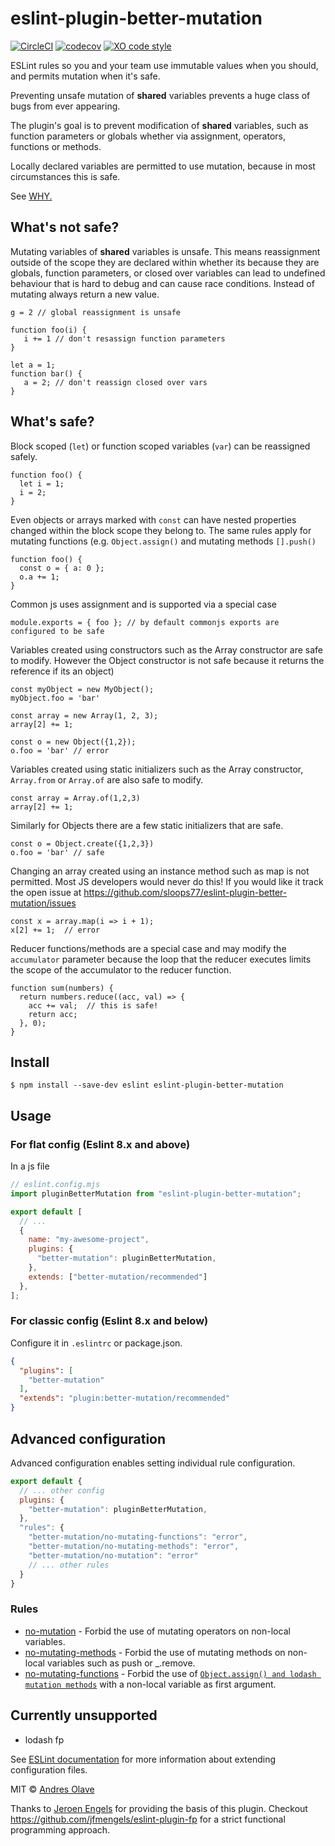 # eslint-plugin-better-mutation 
[![CircleCI](https://circleci.com/gh/sloops77/eslint-plugin-better-mutation.svg?style=svg)](https://circleci.com/gh/sloops77/eslint-plugin-better-mutation)
[![codecov](https://codecov.io/gh/sloops77/eslint-plugin-better-mutation/branch/master/graph/badge.svg)](https://codecov.io/gh/sloops77/eslint-plugin-better-mutation)
[![XO code style](https://img.shields.io/badge/code_style-XO-5ed9c7.svg)](https://github.com/xojs/xo)

ESLint rules so you and your team use immutable values when you should, and permits mutation when it's safe.

Preventing unsafe mutation of **shared** variables prevents a huge class of bugs from ever appearing.

The plugin's goal is to prevent modification of **shared** variables, such as function parameters or globals whether via assignment, operators, functions or methods. 

Locally declared variables are permitted to use mutation, because in most circumstances this is safe.

See [WHY.](why.md)



## What's not safe?
Mutating variables of **shared** variables is unsafe. This means reassignment outside of the scope they are declared within whether its because they are globals, function parameters, or closed over variables can lead to undefined behaviour that is hard to debug and can cause race conditions. Instead of mutating always return a new value.

```
g = 2 // global reassignment is unsafe

function foo(i) {
   i += 1 // don't resassign function parameters
}

let a = 1; 
function bar() { 
   a = 2; // don't reassign closed over vars
}
```

## What's safe?
Block scoped (`let`) or function scoped variables (`var`) can be reassigned safely. 

```
function foo() {
  let i = 1; 
  i = 2;
}
```

Even objects or arrays marked with `const` can have nested properties changed within the block scope they belong to. The same rules apply for mutating functions (e.g. `Object.assign()` and mutating methods `[].push()`
```
function foo() {
  const o = { a: 0 };
  o.a += 1;
}
```

Common js uses assignment and is supported via a special case
```
module.exports = { foo }; // by default commonjs exports are configured to be safe
```

Variables created using constructors such as the Array constructor are safe to modify. However the Object constructor is not safe  because it returns the reference if its an object)
```
const myObject = new MyObject();
myObject.foo = 'bar'

const array = new Array(1, 2, 3);
array[2] += 1;

const o = new Object({1,2});
o.foo = 'bar' // error
```

Variables created using static initializers such as the Array constructor, `Array.from` or `Array.of` are also safe to modify. 
```
const array = Array.of(1,2,3)
array[2] += 1;
```

Similarly for Objects there are a few static initializers that are safe.
```
const o = Object.create({1,2,3})
o.foo = 'bar' // safe
```

Changing an array created using an instance method such as map is not permitted. Most JS developers would never do this!
If you would like it track the open issue at https://github.com/sloops77/eslint-plugin-better-mutation/issues
```
const x = array.map(i => i + 1);
x[2] += 1;  // error
```

Reducer functions/methods are a special case and may modify the `accumulator` parameter because 
the loop that the reducer executes limits the scope of the accumulator to the reducer function. 

``` 
function sum(numbers) {
  return numbers.reduce((acc, val) => {
    acc += val;  // this is safe!
    return acc;    
  }, 0);
}

``` 

## Install

```
$ npm install --save-dev eslint eslint-plugin-better-mutation
```

## Usage

### For flat config (Eslint 8.x and above)
In a js file

```js
// eslint.config.mjs
import pluginBetterMutation from "eslint-plugin-better-mutation";

export default [
  // ...
  {
    name: "my-awesome-project",
    plugins: {
      "better-mutation": pluginBetterMutation,
    },
    extends: ["better-mutation/recommended"]
  },
]; 
```

### For classic config (Eslint 8.x and below)
<!-- EXAMPLE_CONFIGURATION:START -->
Configure it in `.eslintrc` or package.json.
```json
{
  "plugins": [
    "better-mutation"
  ],
  "extends": "plugin:better-mutation/recommended"
}
```
<!-- EXAMPLE_CONFIGURATION:END -->

## Advanced configuration
Advanced configuration enables setting individual rule configuration.

```js
export default {
  // ... other config
  plugins: {
    "better-mutation": pluginBetterMutation,
  },
  "rules": {
    "better-mutation/no-mutating-functions": "error",
    "better-mutation/no-mutating-methods": "error",
    "better-mutation/no-mutation": "error"
    // ... other rules
  }
}
```

### Rules

<!-- RULES:START -->
- [no-mutation](docs/rules/no-mutation.md) - Forbid the use of mutating operators on non-local variables.
- [no-mutating-methods](docs/rules/no-mutating-methods.md) - Forbid the use of mutating methods on non-local variables such as push or _.remove.
- [no-mutating-functions](docs/rules/no-mutating-functions.md) - Forbid the use of [`Object.assign() and lodash mutation methods`](https://developer.mozilla.org/en-US/docs/Web/JavaScript/Reference/Global_Objects/Object/assign) with a non-local variable as first argument.

<!-- RULES:END -->


## Currently unsupported

- lodash fp

See [ESLint documentation](http://eslint.org/docs/user-guide/configuring#extending-configuration-files) for more information about extending configuration files.

MIT © [Andres Olave](https://github.com/sloops77)

Thanks to [Jeroen Engels](https://github.com/jfmengels) for providing the basis of this plugin. Checkout https://github.com/jfmengels/eslint-plugin-fp for a strict functional programming approach.
